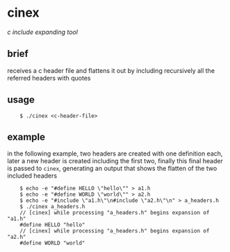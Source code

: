 # cinex

*c include expanding tool*

## brief

receives a c header file and flattens it out by including recursively all the referred headers with quotes

## usage

```console
    $ ./cinex <c-header-file>
```

## example

in the following example, two headers are created with one definition each, later a new header is created including the first two, finally this final header is passed to `cinex`, generating an output that shows the flatten of the two included headers

```console
    $ echo -e "#define HELLO \"hello\"" > a1.h
    $ echo -e "#define WORLD \"world\"" > a2.h
    $ echo -e "#include \"a1.h\"\n#include \"a2.h\"\n" > a_headers.h
    $ ./cinex a_headers.h
    // [cinex] while processing "a_headers.h" begins expansion of "a1.h"
    #define HELLO "hello"
    // [cinex] while processing "a_headers.h" begins expansion of "a2.h"
    #define WORLD "world"
    
```


